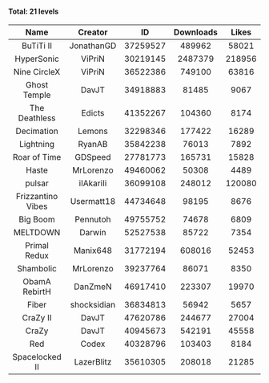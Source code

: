 #### Total: 21 levels

| Name | Creator | ID | Downloads | Likes |
|:---:|:---:|:---:|:---:|:---:|
| BuTiTi II | JonathanGD | 37259527 | 489962 | 58021
| HyperSonic | ViPriN | 30219145 | 2487379 | 218956
| Nine CircleX | ViPriN | 36522386 | 749100 | 63816
| Ghost Temple | DavJT | 34918883 | 81485 | 9067
| The Deathless | Edicts | 41352267 | 104360 | 8174
| Decimation | Lemons | 32298346 | 177422 | 16289
| Lightning | RyanAB | 35842238 | 76013 | 7892
| Roar of Time | GDSpeed | 27781773 | 165731 | 15828
| Haste | MrLorenzo | 49460062 | 50308 | 4489
| pulsar | iIAkariIi | 36099108 | 248012 | 120080
| Frizzantino Vibes | Usermatt18 | 44734648 | 98195 | 8676
| Big Boom | Pennutoh | 49755752 | 74678 | 6809
| MELTDOWN | Darwin | 52527538 | 85722 | 7354
| Primal Redux | Manix648 | 31772194 | 608016 | 52453
| Shambolic | MrLorenzo | 39237764 | 86071 | 8350
| ObamA RebirtH | DanZmeN | 46917410 | 223307 | 19970
| Fiber | shocksidian | 36834813 | 56942 | 5657
| CraZy II | DavJT | 47620786 | 244677 | 27004
| CraZy | DavJT | 40945673 | 542191 | 45558
| Red | Codex | 40328796 | 103403 | 8184
| Spacelocked II | LazerBlitz | 35610305 | 208018 | 21285
